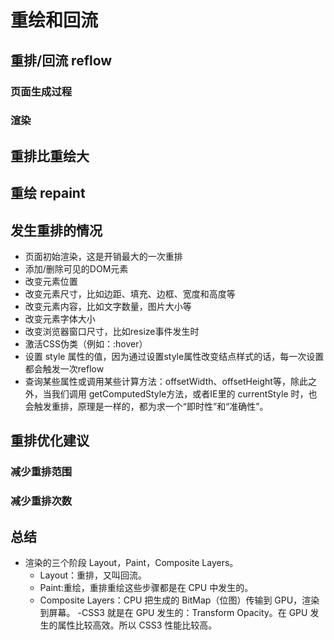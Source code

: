 # 重绘和回流

## 重排/回流 reflow

### 页面生成过程

### 渲染

## 重排比重绘大

## 重绘 repaint

## 发生重排的情况
- 页面初始渲染，这是开销最大的一次重排
- 添加/删除可见的DOM元素
- 改变元素位置
- 改变元素尺寸，比如边距、填充、边框、宽度和高度等
- 改变元素内容，比如文字数量，图片大小等
- 改变元素字体大小
- 改变浏览器窗口尺寸，比如resize事件发生时
- 激活CSS伪类（例如：:hover）
- 设置 style 属性的值，因为通过设置style属性改变结点样式的话，每一次设置都会触发一次reflow
- 查询某些属性或调用某些计算方法：offsetWidth、offsetHeight等，除此之外，当我们调用 getComputedStyle方法，或者IE里的 currentStyle 时，也会触发重排，原理是一样的，都为求一个“即时性”和“准确性”。

## 重排优化建议

### 减少重排范围

### 减少重排次数

## 总结
- 渲染的三个阶段 Layout，Paint，Composite Layers。
  - Layout：重排，又叫回流。
  - Paint:重绘，重排重绘这些步骤都是在 CPU 中发生的。
  - Composite Layers：CPU 把生成的 BitMap（位图）传输到 GPU，渲染到屏幕。
-CSS3 就是在 GPU 发生的：Transform  Opacity。在 GPU 发生的属性比较高效。所以 CSS3 性能比较高。

